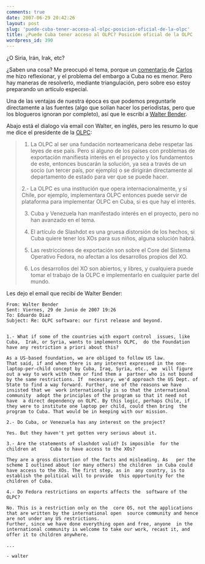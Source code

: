 ```yaml
---
comments: true
date: 2007-06-29 20:42:26
layout: post
slug: 'puede-cuba-tener-acceso-al-olpc-posicion-oficial-de-la-olpc'
title: ¿Puede Cuba tener acceso al OLPC? Posición oficial de la OLPC
wordpress_id: 390
---
```


¿O Siria, Irán, Irak, etc?

¿Saben una cosa? Me preocupó el tema, porque un [comentario ](http://www.lnds.net/2007/06/el_niu_luk_tuche_carlos.html#comment-20033)de [Carlos ](http://eldiabloenlosdetalles.net/)me hizo reflexionar, y el problema del embargo a Cuba no es menor. Pero hay maneras de resolverlo, mediante triangulación, pero sobre eso estoy preparando un artículo especial.

  
Una de las ventajas de nuestra época es que podemos preguntarle directamente a las fuentes (algo que solían hacer los periodistas, pero que los blogueros ignoran por completo), así que le escribí a [Walter Bender](http://en.wikipedia.org/wiki/Walter_Bender).  


  


Abajo está el dialogo vía email con Walter, en inglés, pero les resumo lo que me dice el presidente de la [OLPC](http://www.laptop.org/):

  


> 1. La OLPC al ser una fundación norteamericana debe respetar las leyes de ese país. Pero si alguno de los países con problemas de exportación manifiesta interés en el proyecto y los fundamentos de este, entonces buscarán la solución, ya sea a través de un socio (un tercer país, por ejemplo) o se dirigirán directamente al departamento de estado para ver que se puede hacer.   
> 
> 2.- La OLPC es una institución que opera internacionalmente, y si Chile, por ejemplo, implementara OLPC entonces puede servir de plataforma para implementar OLPC en Cuba, si es que hay el interés.  
> 
> 3. Cuba y Venezuela han manifestado interés en el proyecto, pero no han avanzado en el tema.  
>  
> 4. El artículo de Slashdot es una gruesa distorsión de los hechos, si Cuba quiere tener los XOs para sus niños, alguna solución habrá.  
>  
> 5. Las restricciones de exportación son sobre el Core del Sistema Operativo Fedora, no afectan a los desarrollos propios del XO.  
>  
> 6. Los desarrollos del XO son abiertos, y libres, y cualquiera puede tomar el trabajo de la OLPC e implementarlo en cualquier parte del mundo.  
  
Les dejo el email que recibí de Walter Bender:

    From: Walter Bender
    Sent: Viernes, 29 de Junio de 2007 19:26
    To: Eduardo Diaz
    Subject: Re: OLPC software: our first release and beyond.


    1.- What if some of the countries with export control  issues, like Cuba,  Irak, or Syria, wants to implements OLPC,  do the Foundation have any restriction a priori about this?

    As a US-based foundation, we are obliged to follow US law.
    That said, if and when there is any interest expressed in the one-laptop-per-child concept by Cuba, Iraq, Syria, etc., we  will figure out a way to work with them or find them a  partner who is not bound by the same restrictions. If  necessary, we'd approach the US Dept. of State to find a way forward. Further, one of the reasons we have insisted that we  work internationally is so that the international community  adopt the principles of the program so that it need not have  a direct dependency on OLPC. By this logic, perhaps Chile, if  they were to institute one laptop per child, could then bring  the program to Cuba. That would be in keeping with our mission.

    2.- Do Cuba, or Venezuela has any interest on the project?

    Yes. But they haven't yet gotten very serious about it.

    3.- Are the statements of slashdot valid? Is imposible  for the children at     Cuba to have access to the XOs?

    They are a gross distortion of the facts and misleading. As   per the scheme I outlined about (or many others) the children  in Cuba could have access to the XOs. The first step, as in  any country, is to establish the political will to provide  this opportunity for the children of Cuba.

    4.- Do Fedora restrictions on exports affects the  software of the OLPC?

    No. This is a restriction only on the  core OS, not the applications that are written by the international open  source community and hence are not under any US restrictions.
    Further, since we have done everything open and free, anyone  in the international community is welcome to take our work, recast it, and offer it to children anywhere.

    ...
    
    - walter  




